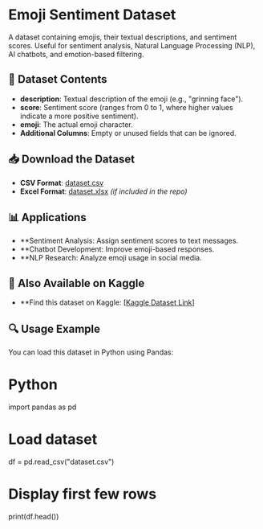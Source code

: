 # Emoji Sentiment Dataset

A dataset containing emojis, their textual descriptions, and sentiment scores. Useful for sentiment analysis, Natural Language Processing (NLP), AI chatbots, and emotion-based filtering.

## 📂 Dataset Contents

- **description**: Textual description of the emoji (e.g., "grinning face").
- **score**: Sentiment score (ranges from 0 to 1, where higher values indicate a more positive sentiment).
- **emoji**: The actual emoji character.
- **Additional Columns**: Empty or unused fields that can be ignored.

## 📥 Download the Dataset

- **CSV Format**: [dataset.csv](./dataset.csv)
- **Excel Format**: [dataset.xlsx](./dataset.xlsx) *(if included in the repo)*

## 📊 Applications

- **Sentiment Analysis: Assign sentiment scores to text messages.
- **Chatbot Development: Improve emoji-based responses.
- **NLP Research: Analyze emoji usage in social media.
  
## 📡 Also Available on Kaggle
- **Find this dataset on Kaggle: [[Kaggle Dataset Link](https://www.kaggle.com/datasets/dhruvhada/emoji-sentiments-and-description)] 

## 🔍 Usage Example

You can load this dataset in Python using Pandas:

# Python
import pandas as pd

# Load dataset
df = pd.read_csv("dataset.csv")

# Display first few rows
print(df.head())

